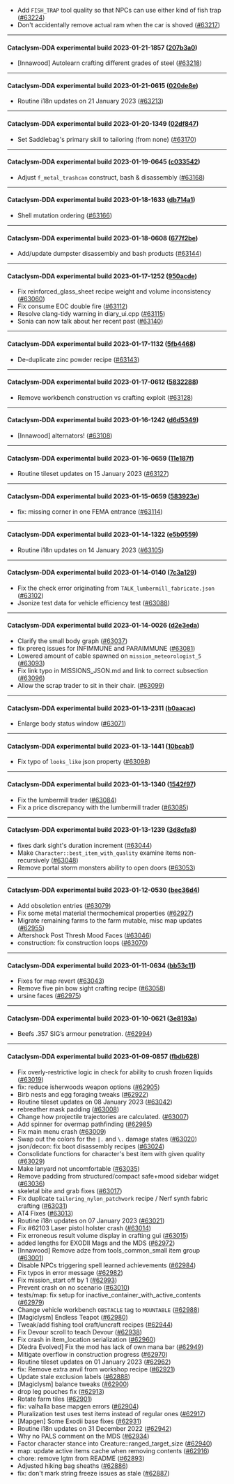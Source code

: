 * Add `FISH_TRAP` tool quality so that NPCs can use either kind of fish trap ([#63224](https://github.com/CleverRaven/Cataclysm-DDA/pull/63224))
* Don't accidentally remove actual ram when the car is shoved ([#63217](https://github.com/CleverRaven/Cataclysm-DDA/pull/63217))

---

#### Cataclysm-DDA experimental build 2023-01-21-1857 ([207b3a0](https://github.com/CleverRaven/Cataclysm-DDA/releases/tag/cdda-experimental-2023-01-21-1857))

* [Innawood] Autolearn crafting different grades of steel ([#63218](https://github.com/CleverRaven/Cataclysm-DDA/pull/63218))

---

#### Cataclysm-DDA experimental build 2023-01-21-0615 ([020de8e](https://github.com/CleverRaven/Cataclysm-DDA/releases/tag/cdda-experimental-2023-01-21-0615))

* Routine i18n updates on 21 January 2023 ([#63213](https://github.com/CleverRaven/Cataclysm-DDA/pull/63213))

---

#### Cataclysm-DDA experimental build 2023-01-20-1349 ([02df847](https://github.com/CleverRaven/Cataclysm-DDA/releases/tag/cdda-experimental-2023-01-20-1349))

* Set Saddlebag's primary skill to tailoring (from none) ([#63170](https://github.com/CleverRaven/Cataclysm-DDA/pull/63170))

---

#### Cataclysm-DDA experimental build 2023-01-19-0645 ([c033542](https://github.com/CleverRaven/Cataclysm-DDA/releases/tag/cdda-experimental-2023-01-19-0645))

* Adjust `f_metal_trashcan` construct, bash & disassembly ([#63168](https://github.com/CleverRaven/Cataclysm-DDA/pull/63168))

---

#### Cataclysm-DDA experimental build 2023-01-18-1633 ([db714a1](https://github.com/CleverRaven/Cataclysm-DDA/releases/tag/cdda-experimental-2023-01-18-1633))

* Shell mutation ordering ([#63166](https://github.com/CleverRaven/Cataclysm-DDA/pull/63166))

---

#### Cataclysm-DDA experimental build 2023-01-18-0608 ([677f2be](https://github.com/CleverRaven/Cataclysm-DDA/releases/tag/cdda-experimental-2023-01-18-0608))

* Add/update dumpster disassembly and bash products ([#63144](https://github.com/CleverRaven/Cataclysm-DDA/pull/63144))

---

#### Cataclysm-DDA experimental build 2023-01-17-1252 ([950acde](https://github.com/CleverRaven/Cataclysm-DDA/releases/tag/cdda-experimental-2023-01-17-1252))

* Fix reinforced_glass_sheet recipe weight and volume inconsistency ([#63060](https://github.com/CleverRaven/Cataclysm-DDA/pull/63060))
* Fix consume EOC double fire ([#63112](https://github.com/CleverRaven/Cataclysm-DDA/pull/63112))
* Resolve clang-tidy warning in diary_ui.cpp ([#63115](https://github.com/CleverRaven/Cataclysm-DDA/pull/63115))
* Sonia can now talk about her recent past ([#63140](https://github.com/CleverRaven/Cataclysm-DDA/pull/63140))

---

#### Cataclysm-DDA experimental build 2023-01-17-1132 ([5fb4468](https://github.com/CleverRaven/Cataclysm-DDA/releases/tag/cdda-experimental-2023-01-17-1132))

* De-duplicate zinc powder recipe ([#63143](https://github.com/CleverRaven/Cataclysm-DDA/pull/63143))

---

#### Cataclysm-DDA experimental build 2023-01-17-0612 ([5832288](https://github.com/CleverRaven/Cataclysm-DDA/releases/tag/cdda-experimental-2023-01-17-0612))

* Remove workbench construction vs crafting exploit ([#63128](https://github.com/CleverRaven/Cataclysm-DDA/pull/63128))

---

#### Cataclysm-DDA experimental build 2023-01-16-1242 ([d6d5349](https://github.com/CleverRaven/Cataclysm-DDA/releases/tag/cdda-experimental-2023-01-16-1242))

* [Innawood] alternators! ([#63108](https://github.com/CleverRaven/Cataclysm-DDA/pull/63108))

---

#### Cataclysm-DDA experimental build 2023-01-16-0659 ([11e187f](https://github.com/CleverRaven/Cataclysm-DDA/releases/tag/cdda-experimental-2023-01-16-0659))

* Routine tileset updates on 15 January 2023 ([#63127](https://github.com/CleverRaven/Cataclysm-DDA/pull/63127))

---

#### Cataclysm-DDA experimental build 2023-01-15-0659 ([583923e](https://github.com/CleverRaven/Cataclysm-DDA/releases/tag/cdda-experimental-2023-01-15-0659))

* fix: missing corner in one FEMA entrance ([#63114](https://github.com/CleverRaven/Cataclysm-DDA/pull/63114))

---

#### Cataclysm-DDA experimental build 2023-01-14-1322 ([e5b0559](https://github.com/CleverRaven/Cataclysm-DDA/releases/tag/cdda-experimental-2023-01-14-1322))

* Routine i18n updates on 14 January 2023 ([#63105](https://github.com/CleverRaven/Cataclysm-DDA/pull/63105))

---

#### Cataclysm-DDA experimental build 2023-01-14-0140 ([7c3a129](https://github.com/CleverRaven/Cataclysm-DDA/releases/tag/cdda-experimental-2023-01-14-0140))

* Fix the check error originating from `TALK_lumbermill_fabricate.json` ([#63102](https://github.com/CleverRaven/Cataclysm-DDA/pull/63102))
* Jsonize test data for vehicle efficiency test ([#63088](https://github.com/CleverRaven/Cataclysm-DDA/pull/63088))

---

#### Cataclysm-DDA experimental build 2023-01-14-0026 ([d2e3eda](https://github.com/CleverRaven/Cataclysm-DDA/releases/tag/cdda-experimental-2023-01-14-0026))

* Clarify the small body graph ([#63037](https://github.com/CleverRaven/Cataclysm-DDA/pull/63037))
* fix prereq issues for INFIMMUNE and PARAIMMUNE ([#63081](https://github.com/CleverRaven/Cataclysm-DDA/pull/63081))
* Lowered amount of cable spawned on `mission_meteorologist_5` ([#63093](https://github.com/CleverRaven/Cataclysm-DDA/pull/63093))
* Fix link typo in MISSIONS_JSON.md and link to correct subsection ([#63096](https://github.com/CleverRaven/Cataclysm-DDA/pull/63096))
* Allow the scrap trader to sit in their chair. ([#63099](https://github.com/CleverRaven/Cataclysm-DDA/pull/63099))

---

#### Cataclysm-DDA experimental build 2023-01-13-2311 ([b0aacac](https://github.com/CleverRaven/Cataclysm-DDA/releases/tag/cdda-experimental-2023-01-13-2311))

* Enlarge body status window ([#63071](https://github.com/CleverRaven/Cataclysm-DDA/pull/63071))

---

#### Cataclysm-DDA experimental build 2023-01-13-1441 ([10bcab1](https://github.com/CleverRaven/Cataclysm-DDA/releases/tag/cdda-experimental-2023-01-13-1441))

* Fix typo of `looks_like` json property ([#63098](https://github.com/CleverRaven/Cataclysm-DDA/pull/63098))

---

#### Cataclysm-DDA experimental build 2023-01-13-1340 ([1542f97](https://github.com/CleverRaven/Cataclysm-DDA/releases/tag/cdda-experimental-2023-01-13-1340))

* Fix the lumbermill trader ([#63084](https://github.com/CleverRaven/Cataclysm-DDA/pull/63084))
* Fix a price discrepancy with the lumbermill trader ([#63085](https://github.com/CleverRaven/Cataclysm-DDA/pull/63085))

---

#### Cataclysm-DDA experimental build 2023-01-13-1239 ([3d8cfa8](https://github.com/CleverRaven/Cataclysm-DDA/releases/tag/cdda-experimental-2023-01-13-1239))

* fixes dark sight's duration increment ([#63044](https://github.com/CleverRaven/Cataclysm-DDA/pull/63044))
* Make `Character::best_item_with_quality` examine items non-recursively ([#63048](https://github.com/CleverRaven/Cataclysm-DDA/pull/63048))
* Remove portal storm monsters ability to open doors ([#63053](https://github.com/CleverRaven/Cataclysm-DDA/pull/63053))

---

#### Cataclysm-DDA experimental build 2023-01-12-0530 ([bec36d4](https://github.com/CleverRaven/Cataclysm-DDA/releases/tag/cdda-experimental-2023-01-12-0530))

* Add obsoletion entries ([#63079](https://github.com/CleverRaven/Cataclysm-DDA/pull/63079))
* Fix some metal material thermochemical properties ([#62927](https://github.com/CleverRaven/Cataclysm-DDA/pull/62927))
* Migrate remaining farms to the farm mutable, misc map updates ([#62955](https://github.com/CleverRaven/Cataclysm-DDA/pull/62955))
* Aftershock Post Thresh Mood Faces ([#63046](https://github.com/CleverRaven/Cataclysm-DDA/pull/63046))
* construction: fix construction loops ([#63070](https://github.com/CleverRaven/Cataclysm-DDA/pull/63070))

---

#### Cataclysm-DDA experimental build 2023-01-11-0634 ([bb53c11](https://github.com/CleverRaven/Cataclysm-DDA/releases/tag/cdda-experimental-2023-01-11-0634))

* Fixes for map revert ([#63043](https://github.com/CleverRaven/Cataclysm-DDA/pull/63043))
* Remove five pin bow sight crafting recipe ([#63058](https://github.com/CleverRaven/Cataclysm-DDA/pull/63058))
* ursine faces ([#62975](https://github.com/CleverRaven/Cataclysm-DDA/pull/62975))

---

#### Cataclysm-DDA experimental build 2023-01-10-0621 ([3e8193a](https://github.com/CleverRaven/Cataclysm-DDA/releases/tag/cdda-experimental-2023-01-10-0621))

* Beefs .357 SIG’s armour penetration. ([#62994](https://github.com/CleverRaven/Cataclysm-DDA/pull/62994))

---

#### Cataclysm-DDA experimental build 2023-01-09-0857 ([fbdb628](https://github.com/CleverRaven/Cataclysm-DDA/releases/tag/cdda-experimental-2023-01-09-0857))

* Fix overly-restrictive logic in check for ability to crush frozen liquids ([#63019](https://github.com/CleverRaven/Cataclysm-DDA/pull/63019))
* fix: reduce isherwoods weapon options ([#62905](https://github.com/CleverRaven/Cataclysm-DDA/pull/62905))
* Birb nests and egg foraging tweaks ([#62922](https://github.com/CleverRaven/Cataclysm-DDA/pull/62922))
* Routine tileset updates on 08 January 2023 ([#63042](https://github.com/CleverRaven/Cataclysm-DDA/pull/63042))
* rebreather mask padding  ([#63008](https://github.com/CleverRaven/Cataclysm-DDA/pull/63008))
* Change how projectile trajectories are calculated. ([#63007](https://github.com/CleverRaven/Cataclysm-DDA/pull/63007))
* Add spinner for overmap pathfinding ([#62985](https://github.com/CleverRaven/Cataclysm-DDA/pull/62985))
* Fix main menu crash ([#63009](https://github.com/CleverRaven/Cataclysm-DDA/pull/63009))
* Swap out the colors for the `|.` and `\.` damage states ([#63020](https://github.com/CleverRaven/Cataclysm-DDA/pull/63020))
* json/decon: fix boot disassembly recipes ([#63024](https://github.com/CleverRaven/Cataclysm-DDA/pull/63024))
* Consolidate functions for character's best item with given quality ([#63029](https://github.com/CleverRaven/Cataclysm-DDA/pull/63029))
* Make lanyard not uncomfortable ([#63035](https://github.com/CleverRaven/Cataclysm-DDA/pull/63035))
* Remove padding from structured/compact safe+mood sidebar widget ([#63036](https://github.com/CleverRaven/Cataclysm-DDA/pull/63036))
* skeletal bite and grab fixes ([#63017](https://github.com/CleverRaven/Cataclysm-DDA/pull/63017))
* Fix duplicate `tailoring_nylon_patchwork` recipe / Nerf synth fabric crafting ([#63031](https://github.com/CleverRaven/Cataclysm-DDA/pull/63031))
* AT4 Fixes ([#63013](https://github.com/CleverRaven/Cataclysm-DDA/pull/63013))
* Routine i18n updates on 07 January 2023 ([#63021](https://github.com/CleverRaven/Cataclysm-DDA/pull/63021))
* Fix #62103 Laser pistol holster crash ([#63014](https://github.com/CleverRaven/Cataclysm-DDA/pull/63014))
* Fix erroneous result volume display in crafting gui ([#63015](https://github.com/CleverRaven/Cataclysm-DDA/pull/63015))
* added lengths for EXODII Mags and the MDS ([#62972](https://github.com/CleverRaven/Cataclysm-DDA/pull/62972))
* [Innawood] Remove adze from tools_common_small item group ([#63001](https://github.com/CleverRaven/Cataclysm-DDA/pull/63001))
* Disable NPCs triggering spell learned achievements ([#62984](https://github.com/CleverRaven/Cataclysm-DDA/pull/62984))
* Fix typos in error message ([#62982](https://github.com/CleverRaven/Cataclysm-DDA/pull/62982))
* Fix mission_start off by 1 ([#62993](https://github.com/CleverRaven/Cataclysm-DDA/pull/62993))
* Prevent crash on no scenario ([#63010](https://github.com/CleverRaven/Cataclysm-DDA/pull/63010))
* tests/map: fix setup for inactive_container_with_active_contents ([#62979](https://github.com/CleverRaven/Cataclysm-DDA/pull/62979))
* Change vehicle workbench `OBSTACLE` tag to `MOUNTABLE` ([#62988](https://github.com/CleverRaven/Cataclysm-DDA/pull/62988))
* [Magiclysm] Endless Teapot ([#62980](https://github.com/CleverRaven/Cataclysm-DDA/pull/62980))
* Tweak/add fishing tool craft/uncraft recipes ([#62944](https://github.com/CleverRaven/Cataclysm-DDA/pull/62944))
* Fix Devour scroll to teach Devour ([#62938](https://github.com/CleverRaven/Cataclysm-DDA/pull/62938))
* Fix crash in item_location serialization ([#62960](https://github.com/CleverRaven/Cataclysm-DDA/pull/62960))
* [Xedra Evolved] Fix the mod has lack of own mana bar ([#62949](https://github.com/CleverRaven/Cataclysm-DDA/pull/62949))
* Mitigate overflow in construction progress ([#62970](https://github.com/CleverRaven/Cataclysm-DDA/pull/62970))
* Routine tileset updates on 01 January 2023 ([#62962](https://github.com/CleverRaven/Cataclysm-DDA/pull/62962))
* fix: Remove extra anvil from workshop recipe ([#62921](https://github.com/CleverRaven/Cataclysm-DDA/pull/62921))
* Update stale exclusion labels ([#62888](https://github.com/CleverRaven/Cataclysm-DDA/pull/62888))
* [Magiclysm] balance tweaks ([#62900](https://github.com/CleverRaven/Cataclysm-DDA/pull/62900))
* drop leg pouches fix ([#62913](https://github.com/CleverRaven/Cataclysm-DDA/pull/62913))
* Rotate farm tiles ([#62901](https://github.com/CleverRaven/Cataclysm-DDA/pull/62901))
* fix: valhalla base mapgen errors ([#62904](https://github.com/CleverRaven/Cataclysm-DDA/pull/62904))
* Pluralization test uses test items instead of regular ones ([#62917](https://github.com/CleverRaven/Cataclysm-DDA/pull/62917))
* [Mapgen] Some Exodii base fixes ([#62931](https://github.com/CleverRaven/Cataclysm-DDA/pull/62931))
* Routine i18n updates on 31 December 2022 ([#62942](https://github.com/CleverRaven/Cataclysm-DDA/pull/62942))
* Why no PALS comment on the MDS ([#62934](https://github.com/CleverRaven/Cataclysm-DDA/pull/62934))
* Factor character stance into Creature::ranged_target_size ([#62940](https://github.com/CleverRaven/Cataclysm-DDA/pull/62940))
* map:  update active items cache when removing contents ([#62916](https://github.com/CleverRaven/Cataclysm-DDA/pull/62916))
* chore: remove lgtm from README ([#62893](https://github.com/CleverRaven/Cataclysm-DDA/pull/62893))
* Adjusted hiking bag sheaths ([#62886](https://github.com/CleverRaven/Cataclysm-DDA/pull/62886))
* fix: don't mark string freeze issues as stale ([#62887](https://github.com/CleverRaven/Cataclysm-DDA/pull/62887))
